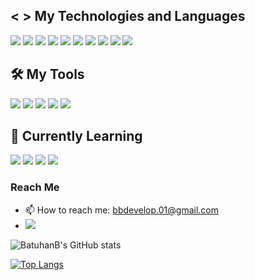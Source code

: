 ##  < > My Technologies and Languages
<img src="https://img.shields.io/badge/HTML5-323330?style=for-the-badge&logo=html5&logoColor=orange"/>
<img src="https://img.shields.io/badge/CSS3-323330?style=for-the-badge&logo=css3&logoColor=blue"/>
<img src="https://img.shields.io/badge/JavaScript-323330?style=for-the-badge&logo=javascript&logoColor=F7DF1E" />
<img src="https://img.shields.io/badge/C%23-323330?style=for-the-badge&logo=c-sharp&logoColor=blue"/>
<img src="https://img.shields.io/badge/C-323330?style=for-the-badge&logo=c&logoColor=white"/>

<img src="https://img.shields.io/badge/GIT-323330?style=for-the-badge&logo=git&logoColor=red"/>
<img src="https://img.shields.io/badge/Java-323330?style=for-the-badge&logo=java&logoColor=orange" />
<img src="https://img.shields.io/badge/Bootstrap-323330?style=for-the-badge&logo=bootstrap&logoColor=purple" />
<img src="https://img.shields.io/badge/PostgreSQL-323330?style=for-the-badge&logo=postgresql&logoColor=darkblue" />
<img src="https://img.shields.io/badge/Spring-323330?style=for-the-badge&logo=spring&logoColor=green"/>

##  🛠 My Tools
<img src="https://img.shields.io/badge/Android_Studio-323330?style=for-the-badge&logo=android-studio&logoColor=blue"/>
<img src="https://img.shields.io/badge/Eclipse-323330?style=for-the-badge&logo=eclipse&logoColor=purple"/>
<img src="https://img.shields.io/badge/IntelliJIDEA-000000.svg?style=for-the-badge&logo=intellij-idea&logoColor=yellow"/>
<img src="https://img.shields.io/badge/Swagger-323330?style=for-the-badge&logo=Swagger&logoColor=green"/>
<img src="https://img.shields.io/badge/Visual_Studio-323330?style=for-the-badge&logo=visual%20studio&logoColor=blue"/>

## 📖 Currently Learning
<img src="https://img.shields.io/badge/Flutter-323330?style=for-the-badge&logo=flutter&logoColor=blue" />
<img src="https://img.shields.io/badge/redis-%23DD0031.svg?&style=for-the-badge&logo=redis&logoColor=white"/>
<img src="https://img.shields.io/badge/Dart-323330?style=for-the-badge&logo=dart&logoColor=blue"/>
<img src="https://img.shields.io/badge/NuGet-323330?style=for-the-badge&logo=nuget&logoColor=blue"/>

### Reach Me
- 📫 How to reach me: bbdevelop.01@gmail.com
- ![](https://komarev.com/ghpvc/?username=batuhanb)
 
![BatuhanB's GitHub stats](https://github-readme-stats.vercel.app/api?username=batuhanb&show_icons=true&theme=radical)

[![Top Langs](https://github-readme-stats.vercel.app/api/top-langs/?username=batuhanb&theme=radical)](https://github.com/batuhanb/github-readme-stats)

